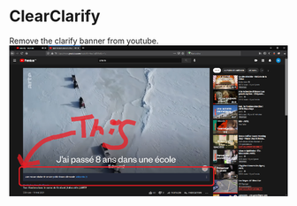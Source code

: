 # ClearClarify

Remove the clarify banner from youtube.  
![What the clarify box is...](img\clarify_box.png "Hey Sexy!")
